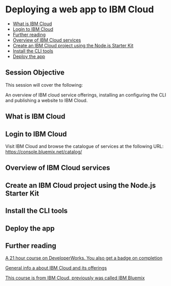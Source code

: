 # Deploying a web app to IBM Cloud

* [What is IBM Cloud](#ibmcloud)
* [Login to IBM Cloud](#login)
* [Further reading](#further)
* [Overview of IBM Cloud services](#overview)
* [Create an IBM Cloud project using the Node.js Starter Kit](#create)
* [Install the CLI tools](#tools)
* [Deploy the app](#deploy)


## Session Objective
This session will cover the following:

An overview of IBM cloud service offerings, installing an configuring the CLI and publishing a website to IBM Cloud.

<a name="ibmcloud"></a>
## What is IBM Cloud


<a name="login"></a>
## Login to IBM Cloud

Visit IBM Cloud and browse the catalogue of services at the following URL:
https://console.bluemix.net/catalog/

<a name="overview"></a>
## Overview of IBM Cloud services

<a name="create"></a>
## Create an IBM Cloud project using the Node.js Starter Kit

<a name="tools"></a>
## Install the CLI tools

<a name="deploy"></a>
## Deploy the app

<a name="further"></a>
## Further reading

[A 21 hour course on DeveloperWorks. You also get a badge on completion](https://developer.ibm.com/courses/all/cloud-application-developer-certification-preparation-v2)

[General info a about IBM Cloud and its offerings](http://www-03.ibm.com/certify/content/studyguides/studyguide_c5050-384.pdf)

[This course is from IBM Cloud, previously was called IBM Bluemix](http://gbslearn.atlanta.ibm.com/service/ais/2599_ais_cloud_bluemix/index.html)
